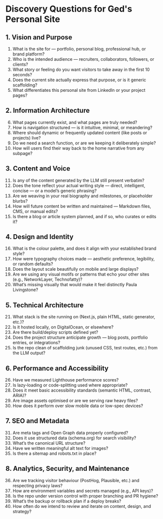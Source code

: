 # Discovery Questions for Ged's Personal Site

## 1. Vision and Purpose
1. What is the site for — portfolio, personal blog, professional hub, or brand platform?
2. Who is the intended audience — recruiters, collaborators, followers, or clients?
3. What story or feeling do you want visitors to take away in the first 10 seconds?
4. Does the current site actually express that purpose, or is it generic scaffolding?
5. What differentiates this personal site from LinkedIn or your project pages?

## 2. Information Architecture
6. What pages currently exist, and what pages are truly needed?
7. How is navigation structured — is it intuitive, minimal, or meandering?
8. Where should dynamic or frequently updated content (like posts or projects) live?
9. Do we need a search function, or are we keeping it deliberately simple?
10. How will users find their way back to the home narrative from any subpage?

## 3. Content and Voice
11. Is any of the content generated by the LLM still present verbatim?
12. Does the tone reflect your actual writing style — direct, intelligent, concise — or a model’s generic phrasing?
13. Are we weaving in your real biography and milestones, or placeholder blurbs?
14. How will future content be written and maintained — Markdown files, CMS, or manual edits?
15. Is there a blog or article system planned, and if so, who curates or edits it?

## 4. Design and Identity
16. What is the colour palette, and does it align with your established brand style?
17. How were typography choices made — aesthetic preference, legibility, or random defaults?
18. Does the layout scale beautifully on mobile and large displays?
19. Are we using any visual motifs or patterns that echo your other sites (e.g., NetworkLayer, Technofatty)?
20. What’s missing visually that would make it feel distinctly Paula Livingstone?

## 5. Technical Architecture
21. What stack is the site running on (Next.js, plain HTML, static generator, etc.)?
22. Is it hosted locally, on DigitalOcean, or elsewhere?
23. Are there build/deploy scripts defined yet?
24. Does the project structure anticipate growth — blog posts, portfolio entries, or integrations?
25. Is the repo clean of scaffolding junk (unused CSS, test routes, etc.) from the LLM output?

## 6. Performance and Accessibility
26. Have we measured Lighthouse performance scores?
27. Is lazy-loading or code-splitting used where appropriate?
28. Does it meet basic accessibility standards (semantic HTML, contrast, ARIA)?
29. Are image assets optimised or are we serving raw heavy files?
30. How does it perform over slow mobile data or low-spec devices?

## 7. SEO and Metadata
31. Are meta tags and Open Graph data properly configured?
32. Does it use structured data (schema.org) for search visibility?
33. What’s the canonical URL structure?
34. Have we written meaningful alt text for images?
35. Is there a sitemap and robots.txt in place?

## 8. Analytics, Security, and Maintenance
36. Are we tracking visitor behaviour (PostHog, Plausible, etc.) and respecting privacy laws?
37. How are environment variables and secrets managed (e.g., API keys)?
38. Is the repo under version control with proper branching and PR hygiene?
39. What’s the backup or rollback plan if a deploy breaks?
40. How often do we intend to review and iterate on content, design, and strategy?
